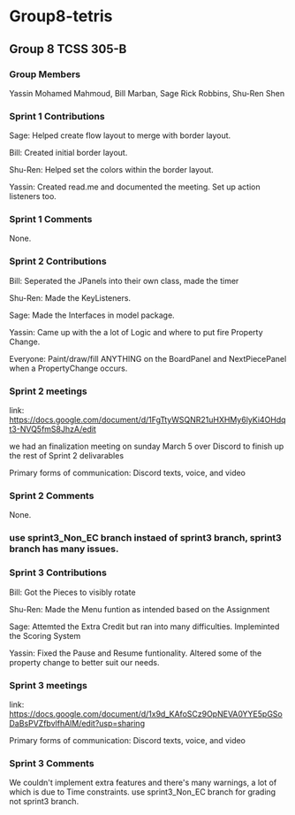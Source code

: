 # Group8-tetris
## Group 8 TCSS 305-B
### Group Members
Yassin Mohamed Mahmoud, Bill Marban, Sage Rick Robbins, Shu-Ren Shen
###  Sprint 1 Contributions
Sage: Helped create flow layout to merge with border layout.

Bill: Created initial border layout.

Shu-Ren: Helped set the colors within the border layout.

Yassin: Created read.me and documented the meeting. Set up action listeners too.

### Sprint 1 Comments
None.

### Sprint 2 Contributions
Bill: Seperated the JPanels into their own class, made the timer

Shu-Ren: Made the KeyListeners.

Sage: Made the Interfaces in model package.

Yassin: Came up with the a lot of Logic and where to put fire Property Change.

Everyone: Paint/draw/fill ANYTHING on the BoardPanel and NextPiecePanel when a PropertyChange occurs.

### Sprint 2 meetings
link: https://docs.google.com/document/d/1FgTtyWSQNR21uHXHMy6lyKi4OHdqt3-NVQ5fmS8JhzA/edit

we had an finalization meeting on sunday March 5 over Discord to finish up the rest of Sprint 2 delivarables

Primary forms of communication: Discord texts, voice, and video

### Sprint 2 Comments
None.

### use sprint3_Non_EC branch instaed of sprint3 branch, sprint3 branch has many issues.
### Sprint 3 Contributions
Bill: Got the Pieces to visibly rotate

Shu-Ren: Made the Menu funtion as intended based on the Assignment

Sage: Attemted the Extra Credit but ran into many difficulties. Impleminted the Scoring System

Yassin: Fixed the Pause and Resume funtionality. Altered some of the property change to better suit our needs.

### Sprint 3 meetings
link: https://docs.google.com/document/d/1x9d_KAfoSCz9OpNEVA0YYE5pGSoDaBsPVZfbvlfhAlM/edit?usp=sharing

Primary forms of communication: Discord texts, voice, and video

### Sprint 3 Comments
We couldn't implement extra features and there's many warnings, a lot of which is due to Time constraints.
use sprint3_Non_EC branch for grading not sprint3 branch.
